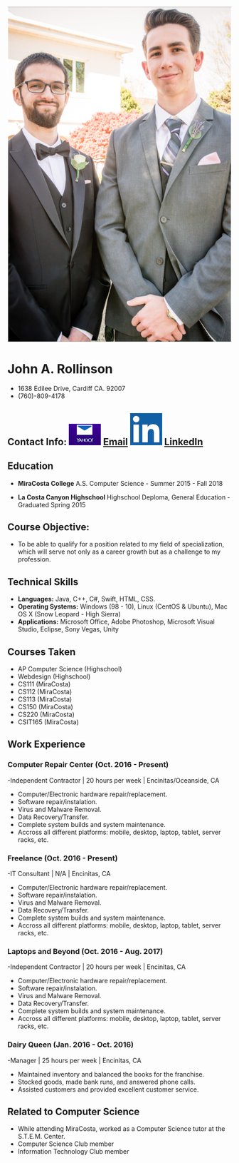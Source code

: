 ![John's profile image](profile.png)

# John A. Rollinson
- 1638 Edilee Drive, Cardiff CA. 92007
- (760)-809-4178

## Contact Info: ![email icon](yahoo-mail.png) [Email](rollinsonjohn1@gmail.com) ![linkedin icon](linkedin-logo.png) [LinkedIn](https://www.linkedin.com/in/john-a-rollinson)
## Education

- **MiraCosta College**
A.S. Computer Science - Summer 2015 - Fall 2018

- **La Costa Canyon Highschool**
Highschool Deploma, General Education - Graduated Spring 2015

## Course Objective: 
- To be able to qualify for a position related to my field of specialization, which will serve not only as a career growth but as a challenge to my profession.

## Technical Skills
- **Languages:** 
Java, C++, C#, Swift, HTML, CSS.
- **Operating Systems:**
Windows (98 - 10), Linux (CentOS & Ubuntu), Mac OS X (Snow Leopard - High Sierra)
- **Applications:**
Microsoft Office, Adobe Photoshop, Microsoft Visual Studio, Eclipse, Sony Vegas, Unity

## Courses Taken
- AP Computer Science (Highschool)
- Webdesign (Highschool)
- CS111 (MiraCosta)
- CS112 (MiraCosta)
- CS113 (MiraCosta)
- CS150 (MiraCosta)
- CS220 (MiraCosta)
- CSIT165 (MiraCosta)


## Work Experience
### Computer Repair Center (Oct. 2016 - Present)
-Independent Contractor | 20 hours per week | Encinitas/Oceanside, CA
- Computer/Electronic hardware repair/replacement.
- Software repair/instalation.
- Virus and Malware Removal.
- Data Recovery/Transfer.
- Complete system builds and system maintenance. 
- Accross all different platforms: mobile, desktop, laptop, tablet, server racks, etc.

### Freelance (Oct. 2016 - Present)
-IT Consultant | N/A | Encinitas, CA
- Computer/Electronic hardware repair/replacement.
- Software repair/instalation.
- Virus and Malware Removal.
- Data Recovery/Transfer.
- Complete system builds and system maintenance. 
- Accross all different platforms: mobile, desktop, laptop, tablet, server racks, etc.

### Laptops and Beyond (Oct. 2016 - Aug. 2017)
-Independent Contractor | 20 hours per week | Encinitas, CA
- Computer/Electronic hardware repair/replacement.
- Software repair/instalation.
- Virus and Malware Removal.
- Data Recovery/Transfer.
- Complete system builds and system maintenance. 
- Accross all different platforms: mobile, desktop, laptop, tablet, server racks, etc.

### Dairy Queen (Jan. 2016 - Oct. 2016)
-Manager | 25 hours per week | Encinitas, CA
- Maintained inventory and balanced the books for the franchise.
- Stocked goods, made bank runs, and answered phone calls.
- Assisted customers and provided excellent customer service.

## Related to Computer Science
- While attending MiraCosta, worked as a Computer Science tutor at the S.T.E.M. Center.
- Computer Science Club member
- Information Technology Club member